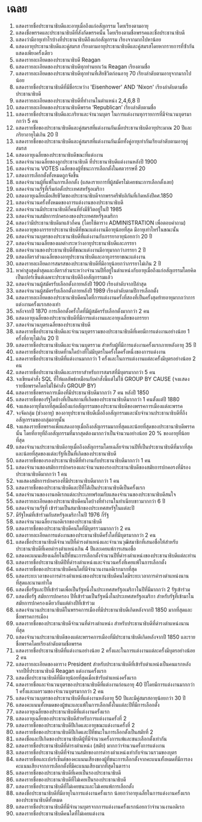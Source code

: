 # เฉลย

1. แสดงรายชื่อประธานาธิบดีและอายุเมื่อถึงแก่อสัญกรรม โดยเรียงตามอายุ
2. แสดงชื่อพรรคและประธานาธิบดีที่สังกัดพรรคนั้น โดยเรียงตามชื่อพรรคและชื่อประธานาธิบดี
3. แสดงว่ามีอายุเท่าไรบ้างที่ประธานาธิบดีถึงแก่อสัญกรรม เรียงจากมากไปหาน้อย
4. แสดงอายุประธานาธิบดีและคู่สมรส เรียงตามอายุประธานาธิบดีและคู่สมรสโดยหากรายการที่ซ้ํากันแสดงเพียงครั้งเดียว
5. แสดงรายละเอียดของประธานาธิบดี Reagan
6. แสดงรายละเอียดของประธานาธิบดีทุกท่านยกเว้น Reagan เรียงตามชื่อ
7. แสดงรายละเอียดของประธานาธิบดีทุกท่านที่เสียชีวิตก่อนอายุ 70 เรียงลําดับตามอายุจากมากไปน้อย
8. แสดงรายชื่อประธานาธิบดีที่มีชื่อระหว่าง 'Eisenhower' AND 'Nixon' เรียงลําดับตามชื่อประธานาธิบดี
9. แสดงรายละเอียดของประธานาธิบดีที่ทํางานในตําแหน่ง 2,4,6,8 ปี
10. แสดงรายละเอียดของประธานาธิบดีพรรค ‘Republican’ เรียงลําดับตามชื่อ
11. แสดงรายชื่อประธานาธิบดีและภริยาและจํานวนบุตร ในการแต่งงานทุกรายการที่มีจํานวนบุตรมากกว่า 5 คน
12. แสดงรายชื่อของประธานาธิบดีและคู่สมรสที่แต่งงานกันเมื่อประธานาธิบดีอายุประมาณ 20 ปีและภริยาอายุไม่เกิน 20 ปี
13. แสดงรายชื่อของประธานาธิบดีและคู่สมรสที่แต่งงานกันเมื่อทั้งคู่อายุเท่ากันเรียงลําดับตามอายุคู่สมรส
14. แสดงอายุเฉลี่ยของประธานาธิบดีขณะที่แต่งงาน
15. แสดงจํานวนเฉลี่ยของลูกประธานาธิบดี ที่ประธานาธิบดีแต่งงานหลังปี 1900
16. แสดงจํานวน VOTES เฉลี่ยของผู้ที่ชนะการเลือกตั้งในศตวรรษที่ 20
17. แสดงการเลือกตั้งทั้งหมดถูกจัดขึ้น
18. แสดงจํานวนผู้ที่แพ้ในการเลือกตั้ง (แสดงรายการที่ผู้สมัครไม่เคยชนะการเลือกตั้งเลย)
19. แสดงจํานวนรัฐที่เริ่มก่อตั้งประเทศสหรัฐอเมริกา
20. แสดงอายุเฉลี่ยเมื่อเสียชีวิตของประธานาธิบดีจากพรรครีพับลิกันที่เกิดหลังปีคศ.1850
21. แสดงจํานวนครั้งทั้งหมดของการแต่งงานของประธานาธิบดี
22. แสดงจํานวนมีประธานาธิบดีกี่คนที่ยังมีชีวิตอยู่ในปี 1985
23. แสดงจํานวนสมัยการปกครองของประเทศสหรัฐอเมริกา
24. แสดงว่ามีประธานาธิบดีมาแล้วกี่คน (โดยใช้ตาราง ADMINISTRATION เพื่อตอบคําถาม)
25. แสดงอายุของภรรยาประธานาธิบดีที่ขณะแต่งงานมีอายุน้อยที่สุด มีอายุเท่าไหร่ในขณะนั้น
26. แสดงจํานวนบุตรของประธานาธิบดีที่แต่งงานกับภรรยาอายุน้อยกว่า 20 ปี
27. แสดงจํานวนเฉลี่ยของผลต่างระหว่างอายุประธานาธิบดีและภรรยา
28. แสดงจํานวนของประธานาธิบดีที่ขณะแต่งงานมีอายุมากกว่าภรรยา 2 ปี
29. แสดงอัตราส่วนเฉลี่ยของอายุประธานาธิบดีและอายุภรรยาขณะแต่งงาน
30. แสดงรายละเอียดการสมรสของประธานาธิบดีที่มีอายุน้อยกว่าภรรยาไม่เกิน 2 ปี
31. หาค่าสูงสุดต่ำสุดและอัตราส่วนระหว่างจํานวนปีที่อยู่ในตําแหน่งกับอายุเมื่อถึงแก่อสัญกรรมโดยคิดเป็นเปอร์เซ็นต์เฉพาะประธานาธิบดีถึงอสัญกรรมแล้ว
32. แสดงจํานวนผู้สมัครรับเลือกตั้งภายหลังปี 1900 เรียงลําดับจากปีล่าสุด
33. แสดงจํานวนผู้สมัครรับเลือกตั้งภายหลังปี 1989 เรียงลําดับตามปีการเลือกตั้ง
34. แสดงรายละเอียดของประธานาธิบดีคนใดที่การแต่งงานครั้งที่สองที่เป็นครั้งสุดท้ายอายุมากกว่าการแต่งงานครั้งแรกสองเท่า
35. หลังจากปี 1870 การเลือกตั้งครั้งใดที่มีผู้สมัครรับเลือกตั้งมากกว่า 2 คน
36. แสดงอายุเฉลี่ยของประธานาธิบดีที่มีการแต่งงานและอายุเฉลี่ยของภรรยา
37. แสดงจํานวนบุตรเฉลี่ยของประธานาธิบดี
38. แสดงรายชื่อประธานาธิบดีและจํานวนบุตรรวมของประธานาธิบดีที่เคยมีการแต่งงานอย่างน้อย 1 ครั้งที่อายุไม่เกิน 20 ปี
39. แสดงรายชื่อประธานาธิบดีและจํานวนบุตรรวม สําหรับผู้ที่มีการแต่งงานครั้งแรกภายหลังอายุ 35 ปี
40. แสดงรายชื่อประธานาธิบดที่านใดบ้างที่ไม่มีบุตรในครั้งใดครั้งหนึ่งของการแต่งงาน
41. แสดงรายชื่อประธานาธิบดีที่แต่งงานมากกว่า 1 ครั้งและในการแต่งงานแต่ละครั้งมีบุตรอย่างน้อย 2 คน
42. แสดงรายชื่อประธานาธิบดีและภรรยาสําหรับการสมรสที่มีบุตรมากกว่า 5 คน
43. จงเขียนคําสั่ง SQL ที่ให้ผลลัพธ์เหมือนกับคําสั่งนี้แต่ไม่ใช้ GROUP BY CAUSE (จงแสดงรายชื่อพรรคโดยไม่ใช้คําสั่ง GROUP BY)
44. แสดงรายชื่อพรรคการเมืองที่มีประธานาธิบดีมากกว่า 7 คน หลังปี 1850
45. แสดงรายชื่อของรัฐใดบ้างที่เป็นสถานที่เกิดของประธานาธิบดีมากกว่า 1 คนตั้งแต่ปี 1880
46. จงแสดงอายุที่มากที่สุดเมื่อถึงแก่อสัญกรรมของประธานาธิบดีของพรรคการเมืองแต่ละพรรค
47. จงจัดกลุ่ม (ช่วงอายุ) ของอายุประธานาธิบดีเมื่อถึงอสัญกรรมและนับจํานวนประธานาธิบดีที่ถึงอสัญกรรมของกลุ่มอายุนั้น
48. จงแสดงรายชื่อพรรคเพื่อแสดงอายุเมื่อถึงอสัญกรรมมากที่สุดและน้อยที่สุดของประธานาธิบดีพรรคนั้น โดยที่อายุที่ถึงอสัญกรรมที่มากสุดต้องมากกว่าเป็นจํานวนอย่างน้อย 20 % ของอายุที่น้อยที่สุด
49. แสดงจํานวนประธานาธิบดีอายุเมื่อถึงอสัญกรรมโดยเฉลี่ยจํานวนปีที่เป็นประธานาธิบดีที่มากที่สุดและน้อยที่สุดของแต่ละรัฐที่เป็นที่เกิดของประธานาธิบดี
50. แสดงรายชื่อของรองประธานาธิบดีที่ทํางานกับประธานาธิบดีมากกว่า 1 คน
51. แสดงจํานวนของสมัยการปกครองและจํานวนของรองประธานาธิบดีของสมัยการปกคอรงที่มีรองประธานาธิบดีมากกว่า 1 คน
52. จงแสดงสมัยการปกครองที่มีประธานาธิบดีมากกว่า 1 คน
53. แสดงรายชื่อของประธานาธิบดีและปีที่ได้เป็นประธานาธิบดีเป็นครั้งแรก
54. แสดงจํานวนของงานอดิเรกแต่ละประเภทพร้อมกับแสดงจํานวนของประธานาธิบดีสนใจ
55. แสดงรายละเอียดของประธานาธิบดีคนใดบ้างที่ทํางานในทําเนียบขาวมากกว่า 6 ปี
56. แสดงจํานวนรัฐที่ เข้าร่วมเป็นสมาชิกของประเทศสหรัฐในแต่ละปี
57. มีรัฐใหม่ที่เข้าร่วมกับสหรัฐอเมริกาในปี 1976 กี่รัฐ
58. แสดงจํานวนเฉลี่ยงานอดิเรกของประธานาธิบดี
59. แสดงรายชื่อของประธานาธิบดีคนใดที่มีบุตรรวมมากกว่า 2 คน
60. แสดงรายละเอียดการแต่งงานของประธานาธิบดีครั้งใดที่มีบุตรมากกว่า 2 คน
61. แสดงชื่อประธานาธิบดีจํานวนปีที่ดํารงตําแหน่งและจํานวนวุฒิสมาชิกที่เสนอชื่อให้สําหรับประธานาธิบดีที่เคยดํารงตําแหน่งเกิน 4 ปีและเคยแพ้การเสนอชื่อ
62. แสดงคะแนนเสียงเฉลี่ยในปีที่ชนะการเลือกตั้งจํานวนปีที่ดํารงตําแหน่งของประธานาธิบดีแต่ละท่าน
63. แสดงรายชื่อประธานาธิบดีปีที่ดํารงตําแหน่งและจํานวนครั้งที่เคยแพ้ในการเลือกตั้ง
64. แสดงรายชื่อของประธานาธิบดีคนใดที่มีจํานวนงานอดิเรกมากที่สุด
65. แสดงระยะเวลาของการดํารงตําแหน่งของประธานาธิบดีคนใดมีระยะเวลาการดํารงตําแหน่งนานที่สุดและนานเท่าใด
66. แสดงชื่อรัฐและปีที่เข้าร่วมเพื่อเป็นรัฐหนึ่งในประเทศสหรัฐอเมริกาในปีที่มีมากกว่า 2 รัฐเข้าร่วม
67. แสดงชื่อรัฐ สมัยการปกครอง ปีที่เข้าร่วมเป็นรัฐหนึ่งในประเทศสหรัฐอเมริกา สําหรับรัฐที่เข้ามาในสมัยการปกครองเดียวกันแต่ต่างปีที่เข้าร่วม
68. แสดงจํานวนประธานาธิบดีในพรรคการเมืองที่มีประธานาธิบดีเกิดหลังจากปี 1850 มากที่สุดและชื่อพรรคการเมือง
69. แสดงรายชื่อของประธานาธิบดีจํานวนที่ดํารงตําแหน่ง สําหรับประธานาธิบดีที่ดํารงตําแหน่งนานที่สุด
70. แสดงจํานวนประธานาธิบดีของแต่ละพรรคการเมืองที่มีประธานาธิบดีเกิดหลังจากปี 1850 และรายชื่อพรรคโดยเรียงลําดับตามชื่อพรรค
71. แสดงรายชื่อประธานาธิบดีที่แต่งงานอย่างน้อย 2 ครั้งและในการแต่งงานแต่ละครั้งมีบุตรอย่างน้อย 2 คน
72. แสดงรายละเอียดของตาราง President สําหรับประธานาธิบดีที่เข้ารับตําแหน่งเป็นคนแรกหลังจากปีที่ประธานาธิบดี Reagan แต่งงานครั้งแรก
73. แสดงชื่อประธานาธิบดีที่มีอายุน้อยที่สุดเมื่อเข้ารับตําแหน่งครั้งแรก
74. แสดงรายชื่อและจํานวนบุตรของประธานาธิบดีที่แต่งงานก่อนอายุ 40 ปีโดยมีการแต่งงานมากกว่า 1 ครั้งและผลรวมของจํานวนบุตรมากกว่า 2 คน
75. แสดงจํานวนบุตรของประธานาธิบดีที่แต่งงานหลังอายุ 50 ปีและมีคู่สมรสอายุน้อยกว่า 30 ปี
76. แสดงคะแนนทั้งหมดของผู้ชนะและแพ้ในการเลือกตั้งในแต่ละปีที่มีการเลือกตั้ง
77. แสดงอายุเฉลี่ยของประธานาธิบดีที่แต่งงานครั้งแรก
78. แสดงอายุเฉลี่ยของประธานาธิบดีสําหรับการแต่งงานครั้งที่ 2
79. แสดงรายชื่อของประธานาธิบดีปีเกิดและอายุขณะแต่งงานครั้งที่ 2
80. แสดงรายชื่อของประธานาธิบดีปีเกิดและปีที่ชนะในการเลือกตั้งเป็นสมัยที่ 2
81. แสดงชื่อและปีเกิดของประธานาธิบดีผู้ที่มีจํานวนครั้งการแพ้และชนะเลือกตั้งเท่ากัน
82. แสดงรายชื่อประธานาธิบดีที่ดํารงตําแหน่ง (สมัย) มากกว่าจํานวนครั้งการแต่งงาน
83. แสดงรายชื่อประธานาธิบดีที่จํานวนสมัยของการดํารงตําแหน่งเท่ากับจํานวนรวมของบุตร
84. แสดงรายชื่อและเปอร์เซ็นต์ของคะแนนเสียงของผู้ที่ชนะการเลือกตั้งจากคะแนนทั้งหมดที่มีการลงคะแนนเสียงจากการเลือกตั้งที่มีคะแนนเสียงมากที่สุดในตาราง
85. แสดงรายชื่อของประธานาธิบดีที่เคยเป็นรองประธานาธิบดี
86. แสดงรายชื่อของประธานาธิบดีที่ไม่เคยเป็นรองประธานาธิบดี
87. แสดงรายชื่อประธานาธิบดีที่ไม่เคยชนะและไม่เคยแพ้การเลือกตั้ง
88. แสดงชื่อประธานาธิบดีที่มีอายุในการแต่งงานครั้งแรก น้อยกว่าอายุเฉลี่ยในการแต่งงานครั้งแรกของประธานาธิบดีทั้งหมด
89. แสดงรายชื่อประธานาธิบดีที่มีจํานวนบุตรจากการแต่งงานครั้งแรกน้อยกว่าจํานวนงานอดิเรก
90. แสดงรายชื่อประธานาธิบดีคนใดที่ไม่เคยแต่งงาน